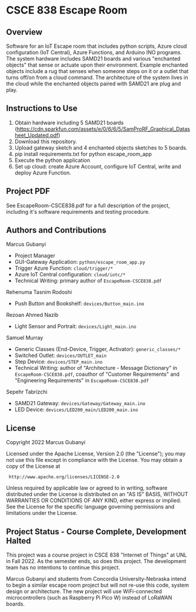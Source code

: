 # CSCE 838 Escape Room

## Overview
Software for an IoT Escape room that includes python scripts, Azure cloud configuration (IoT Central), Azure Functions, and Arduino INO programs. The system hardware includes SAMD21 boards and various "enchanted objects" that sense or actuate upon their environment. Example enchanted objects include a rug that senses when someone steps on it or a outlet that turns off/on from a cloud command. The architecture of the system lives in the cloud while the enchanted objects paired with SAMD21 are plug and play. 

## Instructions to Use
 1. Obtain hardware including 5 SAMD21 boards (https://cdn.sparkfun.com/assets/e/0/6/6/5/SamProRF_Graphical_Datasheet_Updated.pdf)
 2. Download this repository.
 3. Upload gateway sketch and 4 enchanted objects sketches to 5 boards.
 4. pip install requirements.txt for python escape_room_app
 5. Execute the python application
 6. Set up cloud: create Azure Account, configure IoT Central, write and deploy Azure Function.

## Project PDF
See EscapeRoom-CSCE838.pdf for a full description of the project, including it's software requirements and testing procedure.

## Authors and Contributions
Marcus Gubanyi 
 * Project Manager
 * GUI-Gateway Application: `python/escape_room_app.py`
 * Trigger Azure Function: `cloud/trigger/*`
 * Azure IoT Central configuration: `cloud/iotc/*`
 * Technical Writing: primary author of `EscapeRoom-CSCE838.pdf`

Rehenuma Tasnim Rodoshi 
 * Push Button and Bookshelf: `devices/Button_main.ino`

Rezoan Ahmed Nazib 
 * Light Sensor and Portrait: `devices/Light_main.ino`

Samuel Murray 
 * Generic Classes (End-Device, Trigger, Activator): `generic_classes/*`
 * Switched Outlet: `devices/OUTLET_main`
 * Step Device: `devices/STEP_main.ino`
 * Technical Writing: author of "Architecture - Message Dictionary" in `EscapeRoom-CSCE838.pdf`, coauthor of "Customer Requirements" and "Engineering Requirements" in `EscapeRoom-CSCE838.pdf`

Sepehr Tabrizchi 
 * SAMD21 Gateway: `devices/Gateway/Gateway_main.ino`
 * LED Device: `devices/LED200_main/LED200_main.ino`
## License
   Copyright 2022 Marcus Gubanyi

   Licensed under the Apache License, Version 2.0 (the "License");
   you may not use this file except in compliance with the License.
   You may obtain a copy of the License at

     http://www.apache.org/licenses/LICENSE-2.0

   Unless required by applicable law or agreed to in writing, software
   distributed under the License is distributed on an "AS IS" BASIS,
   WITHOUT WARRANTIES OR CONDITIONS OF ANY KIND, either express or implied.
   See the License for the specific language governing permissions and
   limitations under the License.

## Project Status - Course Complete, Development Halted
This project was a course project in CSCE 838 "Internet of Things" at UNL in Fall 2022. As the semester ends, so does this project. The development team has no intentions to continue this project.

Marcus Gubanyi and students from Concordia University-Nebraska intend to begin a similar escape room project but will not re-use this code, system design or architecture. The new project will use WiFi-connected microcontrollers (such as Raspberry Pi Pico W) instead of LoRaWAN boards.
